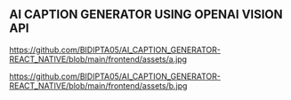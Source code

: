 ## AI CAPTION GENERATOR USING OPENAI VISION API

https://github.com/BIDIPTA05/AI_CAPTION_GENERATOR-REACT_NATIVE/blob/main/frontend/assets/a.jpg

https://github.com/BIDIPTA05/AI_CAPTION_GENERATOR-REACT_NATIVE/blob/main/frontend/assets/b.jpg
